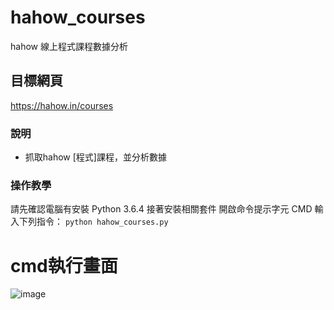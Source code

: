 # hahow_courses
hahow 線上程式課程數據分析

## 目標網頁
<https://hahow.in/courses>

### 說明
* 抓取hahow [程式]課程，並分析數據

### 操作教學
請先確認電腦有安裝 Python 3.6.4
接著安裝相關套件
開啟命令提示字元 CMD 輸入下列指令：
```python hahow_courses.py ```

# cmd執行畫面
![image](https://github.com/chihyiwu/hahow_courses/blob/master/hahow.JPG)
